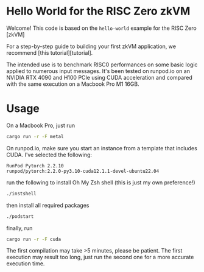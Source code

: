 # Hello World for the RISC Zero zkVM

Welcome!
This code is based on the `hello-world` example for the RISC Zero [zkVM]

For a step-by-step guide to building your first zkVM application, we recommend
[this tutorial][tutorial].

The intended use is to benchmark RISC0 performances on some basic logic applied to numerous input messages. It's been tested on runpod.io on an NVIDIA RTX 4090 and H100 PCIe using CUDA acceleration and compared with the same execution on a Macbook Pro M1 16GB. 

# Usage
On a Macbook Pro, just run 
```sh
cargo run -r -F metal
```

On runpod.io, make sure you start an instance from a template that includes CUDA.
I've selected the following:
```text
RunPod Pytorch 2.2.10
runpod/pytorch:2.2.0-py3.10-cuda12.1.1-devel-ubuntu22.04
```


run the following to install Oh My Zsh shell (this is just my own preference!)
```sh
./instshell
```
then install all required packages

```sh
./podstart
```

finally, run
```sh
cargo run -r -F cuda
```

The first compilation may take >5 minutes, please be patient.
The first execution may result too long, just run the second one for a more accurate execution time.



